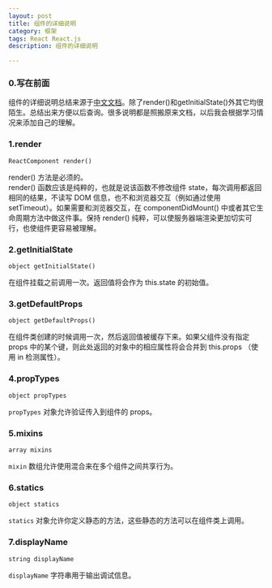 ```yaml
---
layout: post
title: 组件的详细说明
category: 框架
tags: React React.js
description: 组件的详细说明

---
```


### 0.写在前面
组件的详细说明总结来源于[中文文档](http://reactjs.cn/react/docs/component-specs.html)。除了render()和getInitialState()外其它均很陌生。总结出来方便以后查询。很多说明都是照搬原来文档，以后我会根据学习情况来添加自己的理解。

### 1.render
	ReactComponent render()  

render() 方法是必须的。  
render() 函数应该是纯粹的，也就是说该函数不修改组件 state，每次调用都返回相同的结果，不读写 DOM 信息，也不和浏览器交互（例如通过使用 setTimeout）。如果需要和浏览器交互，在 componentDidMount() 中或者其它生命周期方法中做这件事。保持 render() 纯粹，可以使服务器端渲染更加切实可行，也使组件更容易被理解。

### 2.getInitialState
	object getInitialState()  

在组件挂载之前调用一次。返回值将会作为 this.state 的初始值。

### 3.getDefaultProps
	object getDefaultProps()  

在组件类创建的时候调用一次，然后返回值被缓存下来。如果父组件没有指定 props 中的某个键，则此处返回的对象中的相应属性将会合并到 this.props （使用 in 检测属性）。

### 4.propTypes
	object propTypes  

`propTypes` 对象允许验证传入到组件的 props。

### 5.mixins
	array mixins  

`mixin` 数组允许使用混合来在多个组件之间共享行为。

### 6.statics
	object statics  

`statics` 对象允许你定义静态的方法，这些静态的方法可以在组件类上调用。

### 7.displayName
	string displayName  

`displayName` 字符串用于输出调试信息。